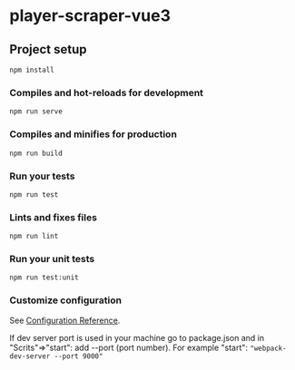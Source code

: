 # player-scraper-vue3

## Project setup
```
npm install
```

### Compiles and hot-reloads for development
```
npm run serve
```

### Compiles and minifies for production
```
npm run build
```

### Run your tests
```
npm run test
```

### Lints and fixes files
```
npm run lint
```

### Run your unit tests
```
npm run test:unit
```

### Customize configuration
See [Configuration Reference](https://cli.vuejs.org/config/).



If dev server port is used in your machine go to package.json and in "Scrits"=>"start": add --port (port number). For example "start": 
```"webpack-dev-server --port 9000"```